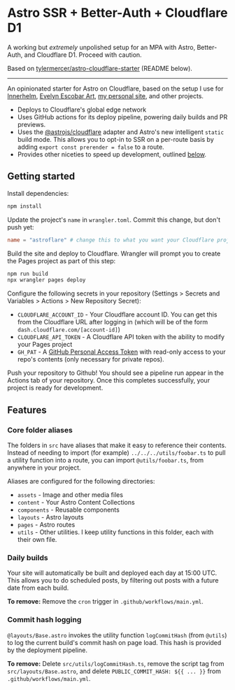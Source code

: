 # Astro SSR + Better-Auth + Cloudflare D1

A working but _extremely_ unpolished setup for an MPA with Astro, Better-Auth, and Cloudflare D1. Proceed with caution.

Based on [tylermercer/astro-cloudflare-starter](https://github.com/tylermercer/astro-cloudflare-starter) (README below).

---

An opinionated starter for Astro on Cloudflare, based on the setup I use for [Innerhelm](https://innerhelm.com), [Evelyn Escobar Art](https://evelynescobar.art), [my personal site](https://tylermercer.net), and other projects.

- Deploys to Cloudflare's global edge network
- Uses GitHub actions for its deploy pipeline, powering daily builds and PR previews.
- Uses the [@astrojs/cloudflare](https://docs.astro.build/en/guides/integrations-guide/cloudflare/) adapter and Astro's new intelligent `static` build mode. This allows you to opt-in to SSR on a per-route basis by adding `export const prerender = false` to a route.
- Provides other niceties to speed up development, outlined [below](#features).

## Getting started

Install dependencies:

```bash
npm install
```

Update the project's `name` in `wrangler.toml`. Commit this change, but don't push yet:

```toml
name = "astroflare" # change this to what you want your Cloudflare project's name to be
```

Build the site and deploy to Cloudflare. Wrangler will prompt you to create the Pages project as part of this step:

```bash
npm run build
npx wrangler pages deploy
```

Configure the following secrets in your repository (Settings > Secrets and Variables > Actions > New Repository Secret):

- `CLOUDFLARE_ACCOUNT_ID` - Your Cloudflare account ID. You can get this from the Cloudflare URL after logging in (which will be of the form `dash.cloudflare.com/[account-id]`)
- `CLOUDFLARE_API_TOKEN` - A Cloudflare API token with the ability to modify your Pages project
- `GH_PAT` - A [GitHub Personal Access Token](https://github.com/settings/tokens?type=beta) with read-only access to your repo's contents (only necessary for private repos).

Push your repository to Github! You should see a pipeline run appear in the Actions tab of your repository. Once this completes successfully, your project is ready for development.

## Features

### Core folder aliases

The folders in `src` have aliases that make it easy to reference their contents. Instead of needing to import (for example) `../../../utils/foobar.ts` to pull a utility function into a route, you can import `@utils/foobar.ts`, from anywhere in your project.

Aliases are configured for the following directories:

- `assets` - Image and other media files
- `content` - Your Astro Content Collections
- `components` - Reusable components
- `layouts` - Astro layouts
- `pages` - Astro routes
- `utils` - Other utilities. I keep utility functions in this folder, each with their own file.

### Daily builds

Your site will automatically be built and deployed each day at 15:00 UTC. This allows you to do scheduled posts, by filtering out posts with a future date from each build.

**To remove:** Remove the `cron` trigger in `.github/workflows/main.yml`.

### Commit hash logging

`@layouts/Base.astro` invokes the utility function `logCommitHash` (from `@utils`) to log the current build's commit hash on page load. This hash is provided by the deployment pipeline.

**To remove:** Delete `src/utils/logCommitHash.ts`, remove the script tag from `src/layouts/Base.astro`, and delete `PUBLIC_COMMIT_HASH: ${{ ... }}` from `.github/workflows/main.yml`.